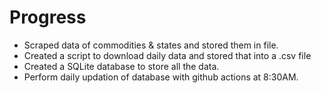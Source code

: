 # Progress 
- Scraped data of commodities & states and stored them in file.
- Created a script to download daily data and stored that into a .csv file
- Created a SQLite database to store all the data.
- Perform daily updation of database with github actions at 8:30AM.

